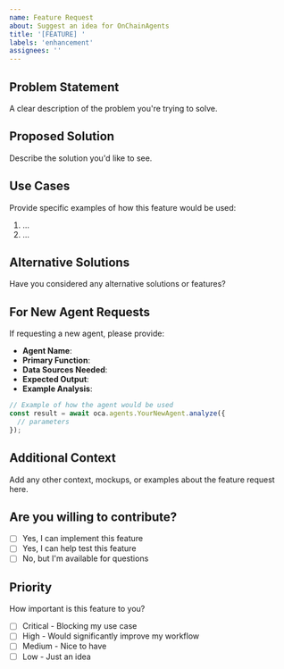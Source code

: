 ```yaml
---
name: Feature Request
about: Suggest an idea for OnChainAgents
title: '[FEATURE] '
labels: 'enhancement'
assignees: ''
---
```


## Problem Statement
A clear description of the problem you're trying to solve.

## Proposed Solution
Describe the solution you'd like to see.

## Use Cases
Provide specific examples of how this feature would be used:
1. ...
2. ...

## Alternative Solutions
Have you considered any alternative solutions or features?

## For New Agent Requests

If requesting a new agent, please provide:
- **Agent Name**: 
- **Primary Function**: 
- **Data Sources Needed**: 
- **Expected Output**: 
- **Example Analysis**:

```typescript
// Example of how the agent would be used
const result = await oca.agents.YourNewAgent.analyze({
  // parameters
});
```

## Additional Context
Add any other context, mockups, or examples about the feature request here.

## Are you willing to contribute?
- [ ] Yes, I can implement this feature
- [ ] Yes, I can help test this feature
- [ ] No, but I'm available for questions

## Priority
How important is this feature to you?
- [ ] Critical - Blocking my use case
- [ ] High - Would significantly improve my workflow
- [ ] Medium - Nice to have
- [ ] Low - Just an idea